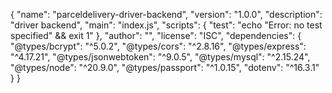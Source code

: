 {
  "name": "parceldelivery-driver-backend",
  "version": "1.0.0",
  "description": "driver backend",
  "main": "index.js",
  "scripts": {
    "test": "echo \"Error: no test specified\" && exit 1"
  },
  "author": "",
  "license": "ISC",
  "dependencies": {
    "@types/bcrypt": "^5.0.2",
    "@types/cors": "^2.8.16",
    "@types/express": "^4.17.21",
    "@types/jsonwebtoken": "^9.0.5",
    "@types/mysql": "^2.15.24",
    "@types/node": "^20.9.0",
    "@types/passport": "^1.0.15",
    "dotenv": "^16.3.1"
  }
}
